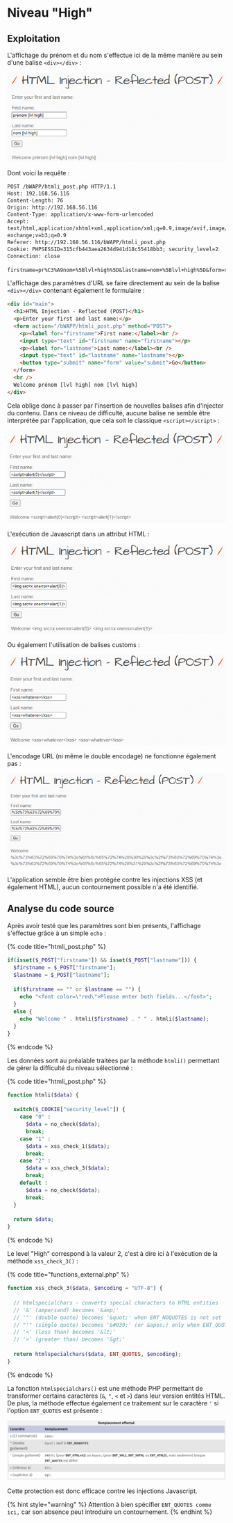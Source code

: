# Niveau "High"

## Exploitation

L'affichage du prénom et du nom s'effectue ici de la même manière au sein d'une balise `<div></div>` :&#x20;

![](<../../../../../.gitbook/assets/image (29) (1) (1).png>)

Dont voici la requête :&#x20;

```http
POST /bWAPP/htmli_post.php HTTP/1.1
Host: 192.168.56.116
Content-Length: 76
Origin: http://192.168.56.116
Content-Type: application/x-www-form-urlencoded
Accept: text/html,application/xhtml+xml,application/xml;q=0.9,image/avif,image/webp,image/apng,*/*;q=0.8,application/signed-exchange;v=b3;q=0.9
Referer: http://192.168.56.116/bWAPP/htmli_post.php
Cookie: PHPSESSID=315cfb443aea2634d941d18c55418bb3; security_level=2
Connection: close

firstname=pr%C3%A9nom+%5Blvl+high%5D&lastname=nom+%5Blvl+high%5D&form=submit
```

L'affichage des paramètres d'URL se faire directement au sein de la balise `<div></div>` contenant également le formulaire :&#x20;

```html
<div id="main">
  <h1>HTML Injection - Reflected (POST)</h1>
  <p>Enter your first and last name:</p>
  <form action="/bWAPP/htmli_post.php" method="POST">
    <p><label for="firstname">First name:</label><br />
    <input type="text" id="firstname" name="firstname"></p>
    <p><label for="lastname">Last name:</label><br />
    <input type="text" id="lastname" name="lastname"></p>
    <button type="submit" name="form" value="submit">Go</button>  
  </form>
  <br />
  Welcome prénom [lvl high] nom [lvl high]
</div>
```

Cela oblige donc à passer par l'insertion de nouvelles balises afin d'injecter du contenu. Dans ce niveau de difficulté, aucune balise ne semble être interprétée par l'application, que cela soit le classique `<script></script>` :&#x20;

![](<../../../../../.gitbook/assets/image (7) (1) (1).png>)

L'exécution de Javascript dans un attribut HTML :&#x20;

![](<../../../../../.gitbook/assets/image (20) (1) (1).png>)

Ou également l'utilisation de balises customs :&#x20;

![](<../../../../../.gitbook/assets/image (3).png>)

L'encodage URL (ni même le double encodage) ne fonctionne également pas :&#x20;

![](<../../../../../.gitbook/assets/image (21) (1) (1).png>)

L'application semble être bien protégée contre les injections XSS (et également HTML), aucun contournement possible n'a été identifié.

## Analyse du code source

Après avoir testé que les paramètres sont bien présents, l'affichage s'effectue grâce à un simple `echo` :

{% code title="htmli_post.php" %}
```php
if(isset($_POST["firstname"]) && isset($_POST["lastname"])) {
  $firstname = $_POST["firstname"];
  $lastname = $_POST["lastname"];

  if($firstname == "" or $lastname == "") {
    echo "<font color=\"red\">Please enter both fields...</font>";
  }
  else {
    echo "Welcome " . htmli($firstname) . " " . htmli($lastname);
  }
}
```
{% endcode %}

Les données sont au préalable traitées par la méthode `htmli()` permettant de gérer la difficulté du niveau sélectionné :

{% code title="htmli_post.php" %}
```php
function htmli($data) {

  switch($_COOKIE["security_level"]) {
    case "0" :
      $data = no_check($data);
      break;
    case "1" :
      $data = xss_check_1($data);
      break;
    case "2" :
      $data = xss_check_3($data);
      break;
    default :
      $data = no_check($data);
      break;
  }

  return $data;
}
```
{% endcode %}

Le level "High" correspond à la valeur 2, c'est à dire ici à l'exécution de la méthode `xss_check_3()` :&#x20;

{% code title="functions_external.php" %}
```php
function xss_check_3($data, $encoding = "UTF-8") {

  // htmlspecialchars - converts special characters to HTML entities
  // '&' (ampersand) becomes '&amp;'
  // '"' (double quote) becomes '&quot;' when ENT_NOQUOTES is not set
  // "'" (single quote) becomes '&#039;' (or &apos;) only when ENT_QUOTES is set
  // '<' (less than) becomes '&lt;'
  // '>' (greater than) becomes '&gt;'

  return htmlspecialchars($data, ENT_QUOTES, $encoding);
}
```
{% endcode %}

La fonction `htmlspecialchars()` est une méthode PHP permettant de transformer certains caractères (`&`, `"`, `<` et `>`) dans leur version entités HTML. De plus, la méthode effectue également ce traitement sur le caractère `'` si l'option `ENT_QUOTES` est présente : &#x20;

![](<../../../../../.gitbook/assets/image (12) (1) (1) (1).png>)

Cette protection est donc efficace contre les injections Javascript.

{% hint style="warning" %}
Attention à bien spécifier `ENT_QUOTES comme ici,` car son absence peut introduire un contournement.
{% endhint %}
